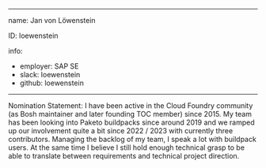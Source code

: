 -------------------------------------------------------------
name: Jan von Löwenstein

ID: loewenstein

info:
- employer: SAP SE
- slack: loewenstein
- github: loewenstein
-------------------------------------------------------------

Nomination Statement: I have been active in the Cloud Foundry community (as Bosh maintainer and later founding TOC member) since 2015. My team has been looking into Paketo buildpacks since around 2019 and we ramped up our involvement quite a bit since 2022 / 2023 with currently three contributors.
Managing the backlog of my team, I speak a lot with buildpack users. At the same time I believe I still hold enough technical grasp to be able to translate between requirements and technical project direction.
